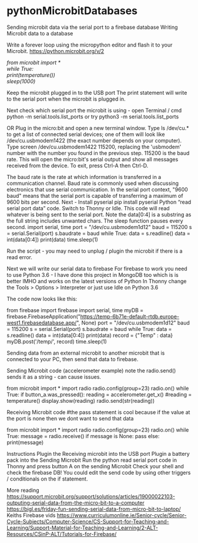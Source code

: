 # pythonMicrobitDatabases
Sending microbit data via the serial port to a firebase database
Writing Microbit data to a database

Write a forever loop using the micropython editor and flash it to your Microbit.
https://python.microbit.org/v/2 

<i>from microbit import *<br>
while True:<br>
   print(temperature())<br>
   sleep(1000)<br>
   </i>
 
Keep the microbit plugged in to the USB port
The print statement will write to the serial port when the microbit is  plugged in.

Next check which serial port the microbit is using - 
open Terminal / cmd 
python -m serial.tools.list_ports or try python3 -m serial.tools.list_ports

OR
Plug in the micro:bit and open a new terminal window. 
Type ls /dev/cu.* to get a list of connected serial devices; one of them will look like /dev/cu.usbmodem1422 (the exact number depends on your computer).
Type screen /dev/cu.usbmodem1422 115200, replacing the 'usbmodem' number with the number you found in the previous step. 115200 is the baud rate. This will open the micro:bit's serial output and show all messages received from the device. 
To exit, press Ctrl-A then Ctrl-D.

The baud rate is the rate at which information is transferred in a communication channel. Baud rate is commonly used when discussing electronics that use serial communication. In the serial port context, "9600 baud" means that the serial port is capable of transferring a maximum of 9600 bits per second.
Next  - Install pyserial
pip install pyserial
Python “read serial port data” code.
Switch to Thonny or Idle. This code will read whatever is being sent to the serial port. Note the data[0:4] is a substring as the full string includes unwanted chars. The sleep function pauses every second.
import serial, time
port = "/dev/cu.usbmodem1d12"
baud = 115200
s = serial.Serial(port)
s.baudrate = baud
while True:
   data = s.readline()
   data = int(data[0:4])
   print(data)
   time.sleep(1)

Run the script - you may need to unplug / plugin the microbit if there is a read error.

Next we will write our serial data to firebase 
For firebase to work you need to use Python 3.6 - I have done this project in MongoDB too which is is better IMHO and works on the latest versions of Python
In Thonny change the Tools > Options > Interpreter or just use Idle on Python 3.6



The code now looks like this:

from firebase import firebase
import serial, time
myDB = firebase.FirebaseApplication("https://temp-6b71e-default-rtdb.europe-west1.firebasedatabase.app/", None)
port = "/dev/cu.usbmodem1d12"
baud = 115200
s = serial.Serial(port)
s.baudrate = baud
while True:
   data = s.readline()
   data = int(data[0:4])
   print(data)
   record = {"Temp" : data}
   myDB.post('/temp/', record)
   time.sleep(1)


Sending data from an external microbit to another microbit that is connected to your PC, then send that data to firebase.



Sending Microbit code (accelerometer example)
note the radio.send() sends it as a string - can cause issues.

from microbit import *
import radio
radio.config(group=23)
radio.on()
while True:
   if button_a.was_pressed():
       reading = accelerometer.get_x()
   #reading = temperature()
       display.show(reading)
       radio.send(str(reading))

Receiving Microbit code
#the pass statement is cool because if the value at the port is none then we dont want to send that data

from microbit import *
import radio
radio.config(group=23)
radio.on()
while True:
   message = radio.receive()
   if message is None:
       pass
   else:
       print(message)

Instructions
Plugin the Receiving microbit into the USB port
Plugin a battery pack into the Sending Microbit
Run the python read serial port code in Thonny and press button A on the sending Microbit
Check your shell and check the firebase DB!
You could edit the send code by using other triggers / conditionals on the if statement.

More reading
https://support.microbit.org/support/solutions/articles/19000022103-outputing-serial-data-from-the-micro-bit-to-a-computer
https://bigl.es/friday-fun-sending-serial-data-from-micro-bit-to-laptop/ 
Keiths Firebase vids
https://www.curriculumonline.ie/Senior-cycle/Senior-Cycle-Subjects/Computer-Science/CS-Support-for-Teaching-and-Learning/Support-Material-for-Teaching-and-Learning/2-ALT-Resources/CSinP-ALT/Tutorials-for-Firebase/ 


